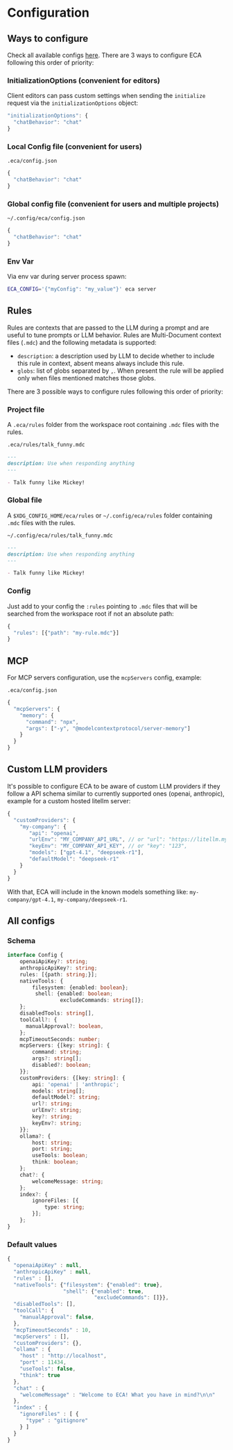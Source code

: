# Configuration

## Ways to configure

Check all available configs [here](../src/eca/config.clj#L17).
There are 3 ways to configure ECA following this order of priority:

### InitializationOptions (convenient for editors)

Client editors can pass custom settings when sending the `initialize` request via the `initializationOptions` object:

```javascript
"initializationOptions": {
  "chatBehavior": "chat"
}
```

### Local Config file (convenient for users)

`.eca/config.json`
```javascript
{
  "chatBehavior": "chat"
}
```

### Global config file (convenient for users and multiple projects)

`~/.config/eca/config.json`
```javascript
{
  "chatBehavior": "chat"
}
```

### Env Var

Via env var during server process spawn:

```bash
ECA_CONFIG='{"myConfig": "my_value"}' eca server
```

## Rules

Rules are contexts that are passed to the LLM during a prompt and are useful to tune prompts or LLM behavior.
Rules are Multi-Document context files (`.mdc`) and the following metadata is supported:

- `description`: a description used by LLM to decide whether to include this rule in context, absent means always include this rule.
- `globs`: list of globs separated by `,`. When present the rule will be applied only when files mentioned matches those globs.

There are 3 possible ways to configure rules following this order of priority:

### Project file

A `.eca/rules` folder from the workspace root containing `.mdc` files with the rules.

`.eca/rules/talk_funny.mdc`
```markdown
--- 
description: Use when responding anything
---

- Talk funny like Mickey!
```

### Global file

A `$XDG_CONFIG_HOME/eca/rules` or `~/.config/eca/rules` folder containing `.mdc` files with the rules.

`~/.config/eca/rules/talk_funny.mdc`
```markdown
--- 
description: Use when responding anything
---

- Talk funny like Mickey!
```

### Config

Just add to your config the `:rules` pointing to `.mdc` files that will be searched from the workspace root if not an absolute path:

```javascript
{
  "rules": [{"path": "my-rule.mdc"}]
}
```

## MCP

For MCP servers configuration, use the `mcpServers` config, example:

`.eca/config.json`
```javascript
{
  "mcpServers": {
    "memory": {
      "command": "npx",
      "args": ["-y", "@modelcontextprotocol/server-memory"]
    }
  }
}
```

## Custom LLM providers

It's possible to configure ECA to be aware of custom LLM providers if they follow a API schema similar to currently supported ones (openai, anthropic), example for a custom hosted litellm server:

```javascript
{
  "customProviders": {
    "my-company": {
       "api": "openai",
       "urlEnv": "MY_COMPANY_API_URL", // or "url": "https://litellm.my-company.com",
       "keyEnv": "MY_COMPANY_API_KEY", // or "key": "123",
       "models": ["gpt-4.1", "deepseek-r1"],
       "defaultModel": "deepseek-r1"
    }
  }
}
```

With that, ECA will include in the known models something like: `my-company/gpt-4.1`, `my-company/deepseek-r1`.

## All configs

### Schema

```typescript
interface Config {
    openaiApiKey?: string;
    anthropicApiKey?: string;
    rules: [{path: string;}];
    nativeTools: {
        filesystem: {enabled: boolean};
         shell: {enabled: boolean;
                 excludeCommands: string[]};
    };
    disabledTools: string[],
    toolCall?: {
      manualApproval?: boolean,
    };
    mcpTimeoutSeconds: number;
    mcpServers: {[key: string]: {
        command: string;
        args?: string[];
        disabled?: boolean; 
    }};
    customProviders: {[key: string]: {
        api: 'openai' | 'anthropic';
        models: string[];
        defaultModel?: string;
        url?: string;
        urlEnv?: string;
        key?: string;
        keyEnv?: string;
    }};
    ollama?: {
        host: string;
        port: string;
        useTools: boolean;
        think: boolean;
    };
    chat?: {
        welcomeMessage: string;
    };
    index?: {
        ignoreFiles: [{
            type: string;
        }];
    };
}
```

### Default values

```javascript
{
  "openaiApiKey" : null,
  "anthropicApiKey" : null,
  "rules" : [],
  "nativeTools": {"filesystem": {"enabled": true},
                  "shell": {"enabled": true, 
                            "excludeCommands": []}},
  "disabledTools": [],
  "toolCall": {
    "manualApproval": false,
  },
  "mcpTimeoutSeconds" : 10,
  "mcpServers" : [],
  "customProviders": {},
  "ollama" : {
    "host" : "http://localhost",
    "port" : 11434,
    "useTools": false,
    "think": true
  },
  "chat" : {
    "welcomeMessage" : "Welcome to ECA! What you have in mind?\n\n"
  },
  "index" : {
    "ignoreFiles" : [ {
      "type" : "gitignore"
    } ]
  }
}
```
